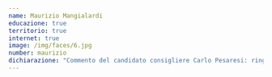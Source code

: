 ```yaml
---
name: Maurizio Mangialardi
educazione: true
territorio: true
internet: true
image: /img/faces/6.jpg
number: maurizio
dichiarazione: "Commento del candidato consigliere Carlo Pesaresi: ringrazio Luca per aver sottoposto al dibattito questi tre spunti, che sono poi tre idee molto operative. Parto dal primo: mi occupo molto di Rigenerazione Urbana, e creare dei centri in cui si uniscano l'arte e la creatività, la tecnologia e il coding, e la solidarietà attiva e il mercato sostenibile, penso sia un modo fantastico di valorizzare non solo le competenze di tante associazioni e gruppi di cittadini, ma anche di dare un senso a troppi locali altrimenti vuoti o destinati alla rappresentanza. In centri storici che hanno perso la loro vocazione o in periferie che mancano di servizi e aggregazione, presidi del genere sarebbero fondamentali. Vado sulla scuola: ho conosciuto grazie a voi il progetto DOORS e lo trovo assolutamente stimolante. Le Marche e l'Italia hanno cresciuto grandi pedagogisti, da Maria Montessori a Loris Malaguzzi, e un tratto distintivo delle amministrazioni progressiste del nostro Paese è sempre stata la grande attenzione alla scuola, in particolare per l'infanzia: il vostro modo di unire le intuizioni di questi grandi educatori alla pratica artistica e all'educazione tecnologica mi stimola moltissimo. Abbiamo un enorme bisogno di non sprecare le capacità dei nostri ragazzi, per immaginare il futuro che tanti di noi faticano ad intravedere. Terzo punto, le infrastrutture tecnologiche: per recuperare i suoi gap, le Marche devono investire in infrastrutture hard, ma non andranno lontano senza le potentissime infrastrutture soft del digitale. Servono, servono libere e diffuse, e saranno la base su cui valorizzare i nostri territori e connetterli a nuove opportunità. Piena condivisione dei contenuti di queste tre proposte."
---
```

